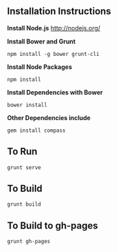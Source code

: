 ## Installation Instructions ##

**Install Node.js**
http://nodejs.org/

**Install Bower and Grunt**

```
npm install -g bower grunt-cli
```

**Install Node Packages**

```
npm install
```

**Install Dependencies with Bower**

```
bower install
```

**Other Dependencies include**

```
gem install compass
```


## To Run ##

```
grunt serve
```

## To Build ##

```
grunt build
```

## To Build to gh-pages ##

```
grunt gh-pages
```
